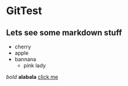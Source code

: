 # GitTest

## Lets see some markdown stuff

 - cherry
 - apple
 - bannana
   - pink lady

 _bold_
 __alabala__
 [click me](https://dir.bg)
